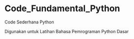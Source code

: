 # Code_Fundamental_Python
Code Sederhana Python

Digunakan untuk Latihan Bahasa Pemrograman Python Dasar
